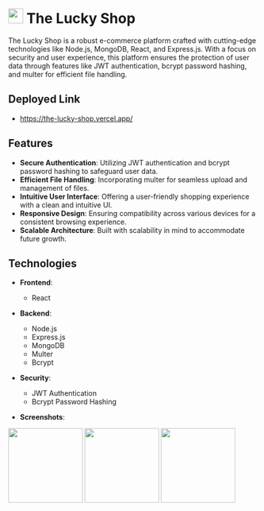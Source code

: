 # <img src='https://cdn-icons-png.flaticon.com/128/7610/7610777.png' width='30px'/> The Lucky Shop

The Lucky Shop is a robust e-commerce platform crafted with cutting-edge technologies like Node.js, MongoDB, React, and Express.js. With a focus on security and user experience, this platform ensures the protection of user data through features like JWT authentication, bcrypt password hashing, and multer for efficient file handling.

## Deployed Link
 - https://the-lucky-shop.vercel.app/

## Features

- **Secure Authentication**: Utilizing JWT authentication and bcrypt password hashing to safeguard user data.
- **Efficient File Handling**: Incorporating multer for seamless upload and management of files.
- **Intuitive User Interface**: Offering a user-friendly shopping experience with a clean and intuitive UI.
- **Responsive Design**: Ensuring compatibility across various devices for a consistent browsing experience.
- **Scalable Architecture**: Built with scalability in mind to accommodate future growth.

## Technologies

- **Frontend**:
  - React
    
- **Backend**:
  - Node.js
  - Express.js
  - MongoDB
  - Multer
  - Bcrypt

- **Security**:
  - JWT Authentication
  - Bcrypt Password Hashing

- **Screenshots**:
<img src='/Users/diya/Desktop/projects/The-Shop/readmeimg/1.png' width='150px'/>
<img src='/Users/diya/Desktop/projects/The-Shop/readmeimg/2.gif' width='150px'/>
<img src='/Users/diya/Desktop/projects/The-Shop/readmeimg/3.gif' width='150px'/>
